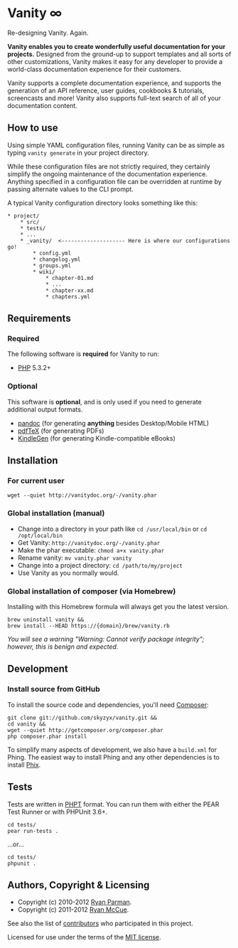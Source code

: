 # Vanity ∞
Re-designing Vanity. Again.

**Vanity enables you to create wonderfully useful documentation for your projects.** Designed from the ground-up to support templates and all sorts of other customizations, Vanity makes it easy for any developer to provide a world-class documentation experience for their customers.

Vanity supports a complete documentation experience, and supports the generation of an API reference, user guides, cookbooks & tutorials, screencasts and more! Vanity also supports full-text search of all of your documentation content.


## How to use
Using simple YAML configuration files, running Vanity can be as simple as typing `vanity generate` in your project directory.

While these configuration files are not strictly required, they certainly simplify the ongoing maintenance of the documentation experience. Anything specified in a configuration file can be overridden at runtime by passing alternate values to the CLI prompt.

A typical Vanity configuration directory looks something like this:

	* project/
		* src/
		* tests/
		* ...
		* _vanity/  <-------------------- Here is where our configurations go!
			* config.yml
			* changelog.yml
			* groups.yml
			* wiki/
				* chapter-01.md
				* ...
				* chapter-xx.md
				* chapters.yml


## Requirements
### Required
The following software is **required** for Vanity to run:

* [PHP](http://php.net) 5.3.2+

### Optional
This software is **optional**, and is only used if you need to generate additional output formats.

* [pandoc](http://johnmacfarlane.net/pandoc/) (for generating **anything** besides Desktop/Mobile HTML)
* [pdfTeX](http://www.tug.org/applications/pdftex/) (for generating PDFs)
* [KindleGen](http://www.amazon.com/gp/feature.html?ie=UTF8&docId=1000234621) (for generating Kindle-compatible eBooks)


## Installation
### For current user

	wget --quiet http://vanitydoc.org/-/vanity.phar

### Global installation (manual)
* Change into a directory in your path like `cd /usr/local/bin` or `cd /opt/local/bin`
* Get Vanity: `http://vanitydoc.org/-/vanity.phar`
* Make the phar executable: `chmod a+x vanity.phar`
* Rename vanity: `mv vanity.phar vanity`
* Change into a project directory: `cd /path/to/my/project`
* Use Vanity as you normally would.

### Global installation of composer (via Homebrew)
Installing with this Homebrew formula will always get you the latest version.

	brew uninstall vanity &&
	brew install --HEAD https://{domain}/brew/vanity.rb

_You will see a warning "Warning: Cannot verify package integrity"; however, this is benign and expected._


## Development
### Install source from GitHub
To install the source code and dependencies, you'll need [Composer](https://github.com/composer/composer):

	git clone git://github.com/skyzyx/vanity.git &&
	cd vanity &&
	wget --quiet http://getcomposer.org/composer.phar
	php composer.phar install

To simplify many aspects of development, we also have a `build.xml` for Phing. The easiest way to install Phing and any other dependencies is to install [Phix](http://phix-project.org/#install).


## Tests
Tests are written in [PHPT](http://qa.php.net/phpt_details.php) format. You can run them with either the PEAR Test Runner or with PHPUnit 3.6+.

	cd tests/
	pear run-tests .

...or...

	cd tests/
	phpunit .


## Authors, Copyright & Licensing
* Copyright (c) 2010-2012 [Ryan Parman](http://ryanparman.com).
* Copyright (c) 2011-2012 [Ryan McCue](http://ryanmccue.info).

See also the list of [contributors](./contributors) who participated in this project.

Licensed for use under the terms of the [MIT license](http://www.opensource.org/licenses/mit-license.php).
